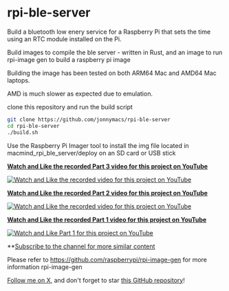 # rpi-ble-server

Build a bluetooth low enery service for a Raspberry Pi that sets the time using an RTC module installed on the Pi.

Build images to compile the ble server - written in Rust, and an
image to run rpi-image gen to build a raspberry pi image

Building the image has been tested on both ARM64 Mac and AMD64 Mac laptops.

AMD is much slower as expected due to emulation.

clone this repository and run the build script

```sh
git clone https://github.com/jonnymacs/rpi-ble-server
cd rpi-ble-server
./build.sh
```

Use the Raspberry Pi Imager tool to install the img file located in macmind_rpi_ble_server/deploy
on an SD card or USB stick

**[Watch and Like the recorded Part 3 video for this project on YouTube](https://www.youtube.com/watch?v=o3Wkz_qNv5k)** 

[![Watch and Like the recorded video for this project on YouTube](https://img.youtube.com/vi/o3Wkz_qNv5k/maxresdefault.jpg)](https://www.youtube.com/watch?v=o3Wkz_qNv5k)

**[Watch and Like the recorded Part 2 video for this project on YouTube](https://www.youtube.com/watch?v=0ViqA6MWkeo)** 

[![Watch and Like the recorded video for this project on YouTube](https://img.youtube.com/vi/0ViqA6MWkeo/maxresdefault.jpg)](https://www.youtube.com/watch?v=0ViqA6MWkeo)

**[Watch and Like the recorded Part 1 video for this project on YouTube](https://www.youtube.com/watch?v=L8ZH9zQwcY8)** 

[![Watch and Like Part 1 for this project on YouTube](https://img.youtube.com/vi/L8ZH9zQwcY8/maxresdefault.jpg)](https://www.youtube.com/watch?v=L8ZH9zQwcY8)

**[Subscribe to the channel for more similar content](https://www.youtube.com/@macmind-io?sub_confirmation=1)

Please refer to https://github.com/raspberrypi/rpi-image-gen for more information rpi-image-gen

[Follow me on X](https://x.com/jonnymacs), and don't forget to star [this GitHub repository](https://github.com/jonnymacs/rpi_ble_server)!
